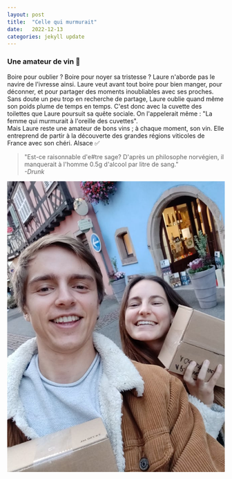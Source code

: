 ```yaml
---
layout: post
title:  "Celle qui murmurait"
date:   2022-12-13
categories: jekyll update
---
```

### Une amateur de vin &#127863;

Boire pour oublier ? Boire pour noyer sa tristesse ? Laure n'aborde pas le navire de l'ivresse ainsi. Laure veut avant tout boire pour bien manger, pour déconner, et pour partager des moments inoubliables avec ses proches. Sans doute un peu trop en recherche de partage, Laure oublie quand même son poids plume de temps en temps. C'est donc avec la cuvette des toilettes que Laure poursuit sa quête sociale. On l'appelerait même : "La femme qui murmurait à l'oreille des cuvettes".  
Mais Laure reste une amateur de bons vins ; à chaque moment, son vin. Elle entreprend de partir à la découverte des grandes régions viticoles de France avec son chéri. Alsace &#9989;

> "Est-ce raisonnable d'e#tre sage? D'après un philosophe norvégien, il manquerait à l'homme 0.5g d'alcool par litre de sang."  
> *-Drunk*

<img src="/images/12.jpg" alt="">
